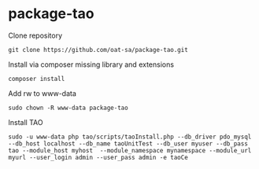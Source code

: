 package-tao
===========

Clone repository

    git clone https://github.com/oat-sa/package-tao.git
    
Install via composer missing library and extensions

    composer install
    
Add rw to www-data

    sudo chown -R www-data package-tao

Install TAO

    sudo -u www-data php tao/scripts/taoInstall.php --db_driver pdo_mysql --db_host localhost --db_name taoUnitTest --db_user myuser --db_pass tao --module_host myhost  --module_namespace mynamespace --module_url myurl --user_login admin --user_pass admin -e taoCe

